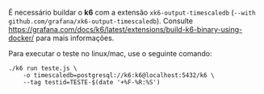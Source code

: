 É necessário buildar o **k6** com a extensão `xk6-output-timescaledb` (`--with github.com/grafana/xk6-output-timescaledb`). Consulte https://grafana.com/docs/k6/latest/extensions/build-k6-binary-using-docker/ para mais informações.

Para executar o teste no linux/mac, use o seguinte comando:
```shell
./k6 run teste.js \
    -o timescaledb=postgresql://k6:k6@localhost:5432/k6 \
    --tag testid=TESTE-$(date '+%F-%R:%S')
```
